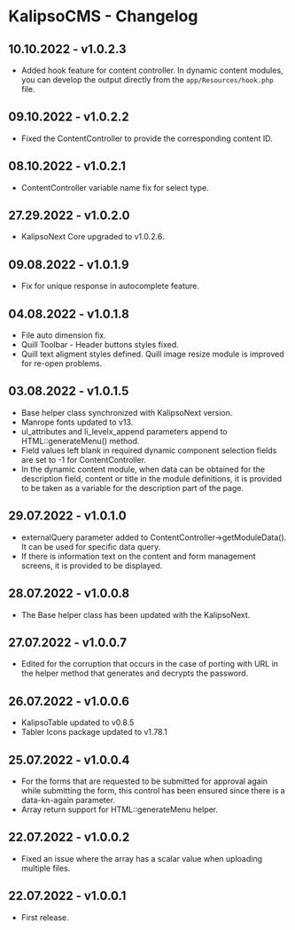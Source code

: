 # KalipsoCMS - Changelog

## 10.10.2022 - **v1.0.2.3**
- Added hook feature for content controller. In dynamic content modules, you can develop the output directly from the `app/Resources/hook.php` file.

## 09.10.2022 - **v1.0.2.2**
- Fixed the ContentController to provide the corresponding content ID.

## 08.10.2022 - **v1.0.2.1**
- ContentController variable name fix for select type.

## 27.29.2022 - **v1.0.2.0**
- KalipsoNext Core upgraded to v1.0.2.6.

## 09.08.2022 - **v1.0.1.9**
- Fix for unique response in autocomplete feature.

## 04.08.2022 - **v1.0.1.8**
- File auto dimension fix.
- Quill Toolbar - Header buttons styles fixed.
- Quill text aligment styles defined. Quill image resize module is improved for re-open problems.

## 03.08.2022 - **v1.0.1.5**
- Base helper class synchronized with KalipsoNext version.
- Manrope fonts updated to v13.
- ul_attributes and li_levelx_append parameters append to HTML::generateMenu() method.
- Field values left blank in required dynamic component selection fields are set to -1 for ContentController.
- In the dynamic content module, when data can be obtained for the description field, content or title in the module definitions, it is provided to be taken as a variable for the description part of the page.

## 29.07.2022 - **v1.0.1.0**
- externalQuery parameter added to ContentController->getModuleData(). It can be used for specific data query.
- If there is information text on the content and form management screens, it is provided to be displayed.

## 28.07.2022 - **v1.0.0.8**
- The Base helper class has been updated with the KalipsoNext.

## 27.07.2022 - **v1.0.0.7**
- Edited for the corruption that occurs in the case of porting with URL in the helper method that generates and decrypts the password.

## 26.07.2022 - **v1.0.0.6**
- KalipsoTable updated to v0.8.5
- Tabler Icons package updated to v1.78.1

## 25.07.2022 - **v1.0.0.4**
- For the forms that are requested to be submitted for approval again while submitting the form, this control has been ensured since there is a data-kn-again parameter.
- Array return support for HTML::generateMenu helper.

## 22.07.2022 - **v1.0.0.2**
- Fixed an issue where the array has a scalar value when uploading multiple files.

## 22.07.2022 - **v1.0.0.1**
- First release.